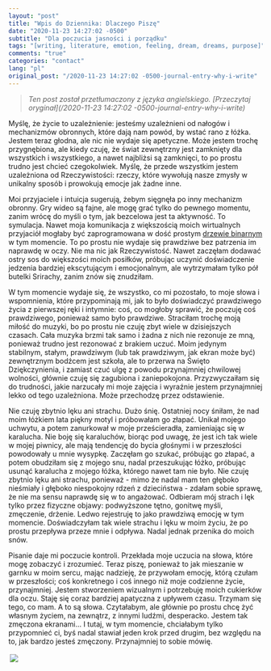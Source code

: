 ```yaml
---
layout: "post"
title: "Wpis do Dziennika: Dlaczego Piszę"
date: "2020-11-23 14:27:02 -0500"
subtitle: "Dla poczucia jasności i porządku"
tags: "[writing, literature, emotion, feeling, dream, dreams, purpose]"
comments: "true"
categories: "contact"
lang: "pl"
original_post: "/2020-11-23 14:27:02 -0500-journal-entry-why-i-write"
---
```


> *Ten post został przetłumaczony z języka angielskiego. [Przeczytaj oryginał](/2020-11-23 14:27:02 -0500-journal-entry-why-i-write)*

Myślę, że życie to uzależnienie: jesteśmy uzależnieni od nałogów i mechanizmów obronnych, które dają nam powód, by wstać rano z łóżka. Jestem teraz głodna, ale nic nie wydaje się apetyczne. Może jestem trochę przygnębiona, ale kiedy czuję, że świat zewnętrzny jest zamknięty dla wszystkich i wszystkiego, a nawet najbliżsi są zamknięci, to po prostu trudno jest chcieć czegokolwiek. Myślę, że przede wszystkim jestem uzależniona od Rzeczywistości: rzeczy, które wywołują nasze zmysły w unikalny sposób i prowokują emocje jak żadne inne.<!-- more -->

Moi przyjaciele i intuicja sugerują, żebym sięgnęła po inny mechanizm obronny. Gry wideo są fajne, ale mogę grać tylko do pewnego momentu, zanim wrócę do myśli o tym, jak bezcelowa jest ta aktywność. To symulacja. Nawet moja komunikacja z większością moich wirtualnych przyjaciół mogłaby być zaprogramowana w dość prostym <a href="https://en.wikipedia.org/wiki/Binary_tree" target="_blank">drzewie binarnym</a> w tym momencie. To po prostu nie wydaje się prawdziwe bez patrzenia im naprawdę w oczy. Nie ma nic jak Rzeczywistość. Nawet zaczęłam dodawać ostry sos do większości moich posiłków, próbując uczynić doświadczenie jedzenia bardziej ekscytującym i emocjonalnym, ale wytrzymałam tylko pół butelki Srirachy, zanim znów się znudziłam.

W tym momencie wydaje się, że wszystko, co mi pozostało, to moje słowa i wspomnienia, które przypominają mi, jak to było doświadczyć prawdziwego życia z pierwszej ręki i intymnie: coś, co mogłoby sprawić, że poczuję coś prawdziwego, ponieważ samo było prawdziwe. Straciłam trochę moją miłość do muzyki, bo po prostu nie czuję zbyt wiele w dzisiejszych czasach. Cała muzyka brzmi tak samo i żadna z nich nie rezonuje ze mną, ponieważ trudno jest rezonować z brakiem uczuć. Moim jedynym stabilnym, stałym, prawdziwym (lub tak prawdziwym, jak ekran może być) zewnętrznym bodźcem jest szkoła, ale to przerwa na Święto Dziękczynienia, i zamiast czuć ulgę z powodu przynajmniej chwilowej wolności, głównie czuję się zagubiona i zaniepokojona. Przyzwyczaiłam się do trudności, jakie narzucały mi moje zajęcia i wyraźnie jestem przynajmniej lekko od tego uzależniona. Może przechodzę przez odstawienie.

Nie czuję zbytnio lęku ani strachu. Dużo śnię. Ostatniej nocy śniłam, że nad moim łóżkiem lata piękny motyl i próbowałam go złapać. Unikał mojego uchwytu, a potem zanurkował w moje prześcieradła, zamieniając się w karalucha. Nie boję się karaluchów, biorąc pod uwagę, że jest ich tak wiele w mojej piwnicy, ale mają tendencję do bycia głośnymi i w przeszłości powodowały u mnie wysypkę. Zaczęłam go szukać, próbując go złapać, a potem obudziłam się z mojego snu, nadal przeszukując łóżko, próbując usunąć karalucha z mojego łóżka, którego nawet tam nie było. Nie czuję zbytnio lęku ani strachu, ponieważ - mimo że nadal mam ten głęboko nieśmiały i głęboko niespokojny rdzeń z dzieciństwa - zdałam sobie sprawę, że nie ma sensu naprawdę się w to angażować. Odbieram mój strach i lęk tylko przez fizyczne objawy: podwyższone tętno, gonitwę myśli, zmęczenie, drżenie. Ledwo rejestruję to jako prawdziwą emocję w tym momencie. Doświadczyłam tak wiele strachu i lęku w moim życiu, że po prostu przepływa przeze mnie i odpływa. Nadal jednak przenika do moich snów.

Pisanie daje mi poczucie kontroli. Przekłada moje uczucia na słowa, które mogę zobaczyć i zrozumieć. Teraz piszę, ponieważ to jak mieszanie w garnku w moim sercu, mając nadzieję, że przywołam emocję, którą czułam w przeszłości; coś konkretnego i coś innego niż moje codzienne życie, przynajmniej. Jestem stworzeniem wizualnym i potrzebuję moich cukierków dla oczu. Staję się coraz bardziej apatyczna z upływem czasu. Trzymam się tego, co mam. A to są słowa. Czytałabym, ale głównie po prostu chcę żyć własnym życiem, na zewnątrz, z innymi ludźmi, desperacko. Jestem tak zmęczona ekranami... I tutaj, w tym momencie, chciałabym tylko przypomnieć ci, byś nadal stawiał jeden krok przed drugim, bez względu na to, jak bardzo jesteś zmęczony. Przynajmniej to sobie mówię.

<img src="/images/nonsense/typingcourage.gif" style="margin: auto; max-width: 300px; border: 0.24em dotted white;">